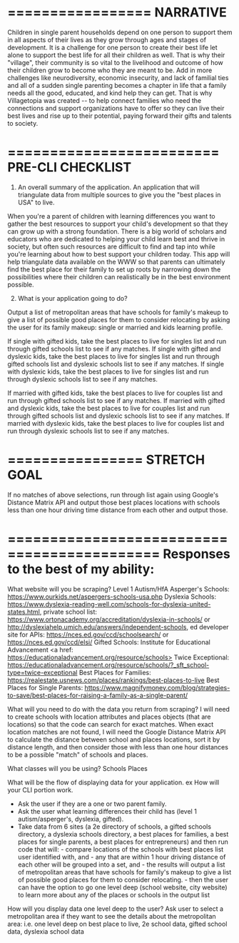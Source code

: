=================
    NARRATIVE
=================
Children in single parent households depend on one person to support them
in all aspects of their lives as they grow through ages and stages of
development.  It is a challenge for one person to create their best life
let alone to support the best life for all their children as well.  That
is why their "village", their community is so vital to the livelihood and
outcome of how their children grow to become who they are meant to be.
Add in more challenges like neurodiversity, economic insecurity, and lack
of familial ties and all of a sudden single parenting becomes a chapter
in life that a family needs all the good, educated, and kind help they
can get.  That is why Villagetopia was created -- to help connect
families who need the connections and support organizations have to offer
so they can live their best lives and rise up to their potential, paying
forward their gifts and talents to society.

=========================
    PRE-CLI CHECKLIST
=========================
1. An overall summary of the application.
 An application that will triangulate data from multiple sources to give
 you the "best places in USA" to live.

When you're a parent of children with learning differences you want to
gather the best resources to support your child's development so that
they can grow up with a strong foundation.  There is a big world of
scholars and educators who are dedicated to helping your child learn
best and thrive in society, but often such resources are difficult to
find and tap into while you're learning about how to best support your
children today.  This app will help triangulate data available on the
WWW so that parents can ultimately find the best place for their family
to set up roots by narrowing down the possibilities where their children
can realistically be in the best environment possible.


2. What is your application going to do?

Output a list of metropolitan areas that have schools for family's makeup
to give a list of possible good places for them to consider relocating by
asking the user for its family makeup: single or married and kids learning
profile.

If single with gifted kids, take the best places to live for singles list
   and run through gifted schools list to see if any matches.
If single with gifted and dyslexic kids, take the best places to live for
   singles list and run  through gifted schools list and dyslexic schools
   list to see if any matches.
If single with dyslexic kids, take the best places to live for singles list
   and run through dyslexic schools list to see if any matches.

If married with gifted kids, take the best places to live for couples list
   and run through gifted schools list to see if any matches.
If married with gifted and dyslexic kids, take the best places to live for
   couples list and run through gifted schools list and dyslexic schools
   list to see if any matches.
If married with dyslexic kids, take the best places to live for couples
   list and run through dyslexic schools list to see if any matches.

================
  STRETCH GOAL
================
If no matches of above selections, run through list again using Google's
   Distance Matrix API and output those best places locations with schools
   less than one hour driving time distance from each other and output those.

============================================
    Responses to the best of my ability:
============================================

What website will you be scraping?
Level 1 Autism/HfA Asperger's Schools: https://www.ourkids.net/aspergers-schools-usa.php
Dyslexia Schools: https://www.dyslexia-reading-well.com/schools-for-dyslexia-united-states.html, private school list: https://www.ortonacademy.org/accreditation/dyslexia-in-schools/ or http://dyslexiahelp.umich.edu/answers/independent-schools, ed developer site for APIs: https://nces.ed.gov/ccd/schoolsearch/ or https://nces.ed.gov/ccd/elsi/
Gifted Schools: Institute for Educational Advancement <a href: https://educationaladvancement.org/resource/schools>
Twice Exceptional: https://educationaladvancement.org/resource/schools/?_sft_school-type=twice-exceptional
Best Places for Families: https://realestate.usnews.com/places/rankings/best-places-to-live
Best Places for Single Parents: https://www.magnifymoney.com/blog/strategies-to-save/best-places-for-raising-a-family-as-a-single-parent/


What will you need to do with the data you return from scraping?
I will need to create schools with location attributes and places objects (that are locations) so that the code can search for exact matches.  When exact location matches are not found, I will need the Google Distance Matrix API to calculate the distance between school and places locations, sort it by distance length, and then consider those with less than one hour distances to be a possible "match" of schools and places.

What classes will you be using?
Schools
Places

What will be the flow of displaying data for your application. ex How will your CLI portion work.
* Ask the user if they are a one or two parent family.
* Ask the user what learning differences their child has (level 1 autism/asperger's, dyslexia, gifted).
* Take data from 6 sites (a 2e directory of schools, a gifted schools directory, a dyslexia schools directory, a best places for families, a best places for single parents, a best places for entrepreneurs) and then run code that will:
           - compare locations of the schools with best places list user identified with, and
           - any that are within 1 hour driving distance of each other will be grouped into a set, and
           - the results will output a list of metropolitan areas that have schools for family's makeup to give a list of possible good places for them to consider relocating.
           - then the user can have the option to go one level deep (school website, city website) to learn more about any of the places or schools in the output list

How will you display data one level deep to the user?
Ask user to select a metropolitan area if they want to see the details about the metropolitan area: i.e. one level deep on best place to live, 2e school data, gifted school data, dyslexia school data